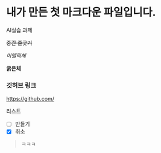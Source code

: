 # 내가 만든 첫 마크다운 파일입니다.
AI실습 과제

~~중간 줄긋기~~

*이텔릭체*

**굵은체**

### 깃허브 링크
<a> https://github.com/

리스트
- [ ] 만들기
- [x] 취소
> ㅋㅋㅋ
